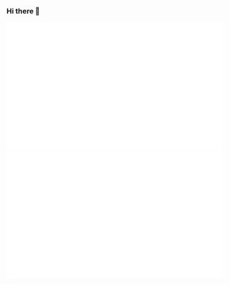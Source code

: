 ### Hi there 👋

![](https://raw.githubusercontent.com/miguelarcilla/github-stats/master/generated/overview.svg#gh-dark-mode-only)
![](https://raw.githubusercontent.com/miguelarcilla/github-stats/master/generated/overview.svg#gh-light-mode-only)

<!--
**miguelarcilla/miguelarcilla** is a ✨ _special_ ✨ repository because its `README.md` (this file) appears on your GitHub profile.

Here are some ideas to get you started:

- 🔭 I’m currently working on ...
- 🌱 I’m currently learning ...
- 👯 I’m looking to collaborate on ...
- 🤔 I’m looking for help with ...
- 💬 Ask me about ...
- 📫 How to reach me: ...
- 😄 Pronouns: ...
- ⚡ Fun fact: ...
-->
